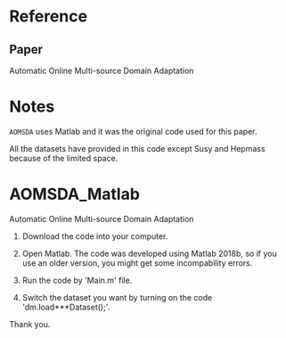 # Reference

## Paper

Automatic Online Multi-source Domain Adaptation


# Notes

`AOMSDA` uses Matlab and it was the original code used for this paper. 

All the datasets have provided in this code except Susy and Hepmass because of the limited space.


# AOMSDA_Matlab

Automatic Online Multi-source Domain Adaptation

1. Download the code into your computer.

2. Open Matlab. The code was developed using Matlab 2018b, so if you use an older version, you might get some incompability errors.

3. Run the code by 'Main.m' file.

4. Switch the dataset you want by turning on the code 'dm.load***Dataset();'.



Thank you.





